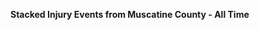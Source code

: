 
<span><span><p dir="auto"><strong>Stacked Injury Events from Muscatine County - All Time</strong></p></span></span><canvas height="0" width="0" style="display: block; box-sizing: border-box; height: 0px; width: 0px;"></canvas>

